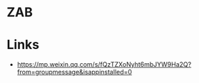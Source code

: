 # ZAB

# Links

- https://mp.weixin.qq.com/s/fQzTZXoNyht6mbJYW9Ha2Q?from=groupmessage&isappinstalled=0
